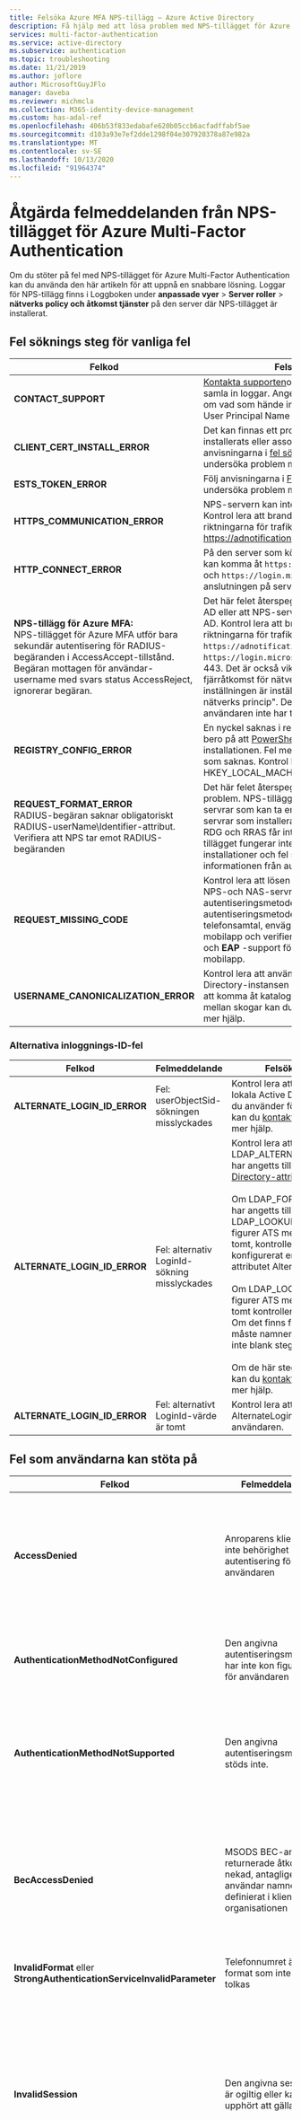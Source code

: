 ```yaml
---
title: Felsöka Azure MFA NPS-tillägg – Azure Active Directory
description: Få hjälp med att lösa problem med NPS-tillägget för Azure Multi-Factor Authentication
services: multi-factor-authentication
ms.service: active-directory
ms.subservice: authentication
ms.topic: troubleshooting
ms.date: 11/21/2019
ms.author: joflore
author: MicrosoftGuyJFlo
manager: daveba
ms.reviewer: michmcla
ms.collection: M365-identity-device-management
ms.custom: has-adal-ref
ms.openlocfilehash: 406b53f833edabafe620b05ccb6acfadffabf5ae
ms.sourcegitcommit: d103a93e7ef2dde1298f04e307920378a87e982a
ms.translationtype: MT
ms.contentlocale: sv-SE
ms.lasthandoff: 10/13/2020
ms.locfileid: "91964374"
---
```

# <a name="resolve-error-messages-from-the-nps-extension-for-azure-multi-factor-authentication"></a>Åtgärda felmeddelanden från NPS-tillägget för Azure Multi-Factor Authentication

Om du stöter på fel med NPS-tillägget för Azure Multi-Factor Authentication kan du använda den här artikeln för att uppnå en snabbare lösning. Loggar för NPS-tillägg finns i Loggboken under **anpassade vyer**  >  **Server roller**  >  **nätverks policy och åtkomst tjänster** på den server där NPS-tillägget är installerat.

## <a name="troubleshooting-steps-for-common-errors"></a>Fel söknings steg för vanliga fel

| Felkod | Felsökningsanvisningar |
| ---------- | --------------------- |
| **CONTACT_SUPPORT** | [Kontakta supporten](#contact-microsoft-support)och ange en lista över steg för att samla in loggar. Ange så mycket information som du kan om vad som hände innan felet, inklusive klient-ID och User Principal Name (UPN). |
| **CLIENT_CERT_INSTALL_ERROR** | Det kan finnas ett problem med hur klient certifikatet har installerats eller associerats med din klient. Följ anvisningarna i [fel sökning av MFA NPS-tillägget](howto-mfa-nps-extension.md#troubleshooting) för att undersöka problem med klient certifikat. |
| **ESTS_TOKEN_ERROR** | Följ anvisningarna i [FELSÖKA MFA NPS-tillägget](howto-mfa-nps-extension.md#troubleshooting) för att undersöka problem med klient certifikat och ADAL-token. |
| **HTTPS_COMMUNICATION_ERROR** | NPS-servern kan inte ta emot svar från Azure MFA. Kontrol lera att brand väggarna är öppna i båda riktningarna för trafik till och från https://adnotifications.windowsazure.com |
| **HTTP_CONNECT_ERROR** | På den server som kör NPS-tillägget kontrollerar du att du kan komma åt  `https://adnotifications.windowsazure.com` och `https://login.microsoftonline.com/` . Felsök anslutningen på servern om dessa platser inte läser in. |
| **NPS-tillägg för Azure MFA:** <br> NPS-tillägget för Azure MFA utför bara sekundär autentisering för RADIUS-begäranden i AccessAccept-tillstånd. Begäran mottagen för användar-username med svars status AccessReject, ignorerar begäran. | Det här felet återspeglar vanligt vis ett autentiseringsfel i AD eller att NPS-servern inte kan ta emot svar från Azure AD. Kontrol lera att brand väggarna är öppna i båda riktningarna för trafik till och från `https://adnotifications.windowsazure.com` och `https://login.microsoftonline.com` med portarna 80 och 443. Det är också viktigt att kontrol lera att på fliken fjärråtkomst för nätverks åtkomst behörigheter, inställningen är inställd på "kontrol lera åtkomst via NPS-nätverks princip". Det här felet kan också utlösas om användaren inte har tilldelats en licens. |
| **REGISTRY_CONFIG_ERROR** | En nyckel saknas i registret för programmet, vilket kan bero på att [PowerShell-skriptet](howto-mfa-nps-extension.md#install-the-nps-extension) inte kördes efter installationen. Fel meddelandet ska innehålla den nyckel som saknas. Kontrol lera att du har nyckeln under HKEY_LOCAL_MACHINE\SOFTWARE\Microsoft\AzureMfa. |
| **REQUEST_FORMAT_ERROR** <br> RADIUS-begäran saknar obligatoriskt RADIUS-userName\Identifier-attribut. Verifiera att NPS tar emot RADIUS-begäranden | Det här felet återspeglar vanligt vis ett installations problem. NPS-tillägget måste vara installerat på NPS-servrar som kan ta emot RADIUS-begäranden. NPS-servrar som installeras som beroenden för tjänster som RDG och RRAS får inte RADIUS-förfrågningar. NPS-tillägget fungerar inte när de installeras via sådana installationer och fel sedan det inte går att läsa informationen från autentiseringsbegäran. |
| **REQUEST_MISSING_CODE** | Kontrol lera att lösen ords krypterings protokollet mellan NPS-och NAS-servrarna stöder den sekundära autentiseringsmetoden som du använder. **PAP** stöder alla autentiseringsmetoder i Azure MFA i molnet: telefonsamtal, envägs textmeddelande, meddelande från mobilapp och verifierings kod för mobilapp. **CHAPv2** -och **EAP** -support för telefonsamtal och aviseringar för mobilapp. |
| **USERNAME_CANONICALIZATION_ERROR** | Kontrol lera att användaren finns i den lokala Active Directory-instansen och att NPS-tjänsten har behörighet att komma åt katalogen. Om du använder förtroenden mellan skogar kan du [kontakta supporten](#contact-microsoft-support) om du vill ha mer hjälp. |

### <a name="alternate-login-id-errors"></a>Alternativa inloggnings-ID-fel

| Felkod | Felmeddelande | Felsökningsanvisningar |
| ---------- | ------------- | --------------------- |
| **ALTERNATE_LOGIN_ID_ERROR** | Fel: userObjectSid-sökningen misslyckades | Kontrol lera att användaren finns i den lokala Active Directory-instansen. Om du använder förtroenden mellan skogar kan du [kontakta supporten](#contact-microsoft-support) om du vill ha mer hjälp. |
| **ALTERNATE_LOGIN_ID_ERROR** | Fel: alternativ LoginId-sökning misslyckades | Kontrol lera att LDAP_ALTERNATE_LOGINID_ATTRIBUTE har angetts till ett [giltigt Active Directory-attribut](/windows/win32/adschema/attributes-all). <br><br> Om LDAP_FORCE_GLOBAL_CATALOG har angetts till true, eller om LDAP_LOOKUP_FORESTS har kon figurer ATS med ett värde som inte är tomt, kontrollerar du att du har konfigurerat en global katalog och att attributet AlternateLoginId har lagts till. <br><br> Om LDAP_LOOKUP_FORESTS har kon figurer ATS med ett värde som inte är tomt kontrollerar du att värdet är korrekt. Om det finns fler än ett skogs namn måste namnen skiljas åt med semikolon, inte blank steg. <br><br> Om de här stegen inte löser problemet kan du [kontakta supporten](#contact-microsoft-support) om du vill ha mer hjälp. |
| **ALTERNATE_LOGIN_ID_ERROR** | Fel: alternativt LoginId-värde är tomt | Kontrol lera att attributet AlternateLoginId har kon figurer ATS för användaren. |

## <a name="errors-your-users-may-encounter"></a>Fel som användarna kan stöta på

| Felkod | Felmeddelande | Felsökningsanvisningar |
| ---------- | ------------- | --------------------- |
| **AccessDenied** | Anroparens klient har inte behörighet att göra autentisering för användaren | Kontrol lera om klient domänen och domänen för User Principal Name (UPN) är desamma. Kontrol lera till exempel att user@contoso.com försöker autentisera till contoso-klienten. UPN representerar en giltig användare för klienten i Azure. |
| **AuthenticationMethodNotConfigured** | Den angivna autentiseringsmetoden har inte kon figurer ATS för användaren | Låt användaren lägga till eller verifiera sina verifierings metoder enligt anvisningarna i [Hantera dina inställningar för](../user-help/multi-factor-authentication-end-user-manage-settings.md)tvåstegsverifiering. |
| **AuthenticationMethodNotSupported** | Den angivna autentiseringsmetoden stöds inte. | Samla in alla loggar som innehåller det här felet och [kontakta supporten](#contact-microsoft-support). När du kontaktar supporten anger du användar namnet och den sekundära verifierings metoden som utlöste felet. |
| **BecAccessDenied** | MSODS BEC-anrop returnerade åtkomst nekad, antagligen är användar namnet inte definierat i klient organisationen | Användaren finns i Active Directory lokalt men synkroniseras inte i Azure AD via AD Connect. Eller så saknas användaren för klienten. Lägg till användaren i Azure AD och Lägg till deras verifierings metoder enligt anvisningarna i [Hantera dina inställningar för](../user-help/multi-factor-authentication-end-user-manage-settings.md)tvåstegsverifiering. |
| **InvalidFormat** eller **StrongAuthenticationServiceInvalidParameter** | Telefonnumret är i ett format som inte kan tolkas | Be användaren att rätta sina verifierings telefonnummer. |
| **InvalidSession** | Den angivna sessionen är ogiltig eller kan ha upphört att gälla | Sessionen tog över tre minuter att slutföra. Kontrol lera att användaren anger verifierings koden eller svarar på appens avisering inom tre minuter efter att autentiseringsbegäran initierats. Om detta inte löser problemet kontrollerar du att det inte finns några nätverks fördröjningar mellan klienten, NAS-servern, NPS-servern och Azure MFA-slutpunkten.  |
| **NoDefaultAuthenticationMethodIsConfigured** | Ingen autentiseringsmetod för standard har kon figurer ATS för användaren | Låt användaren lägga till eller verifiera sina verifierings metoder enligt anvisningarna i [Hantera dina inställningar för](../user-help/multi-factor-authentication-end-user-manage-settings.md)tvåstegsverifiering. Kontrol lera att användaren har valt en autentiseringsmetod som är standard och har konfigurerat metoden för sitt konto. |
| **OathCodePinIncorrect** | Fel kod och PIN-kod har angetts. | Det här felet förväntas inte i NPS-tillägget. Om din användare påträffar detta, kan du [kontakta supporten](#contact-microsoft-support) för fel söknings hjälpen. |
| **ProofDataNotFound** | Ingen bevis information har kon figurer ATS för den angivna autentiseringsmetoden. | Låt användaren försöka med en annan verifieringsmetod eller Lägg till en ny verifierings metod enligt anvisningarna i [Hantera dina inställningar för](../user-help/multi-factor-authentication-end-user-manage-settings.md)tvåstegsverifiering. Om användaren fortsätter att se det här felet när du har bekräftat att deras verifierings metod är korrekt, [kontaktar du supporten](#contact-microsoft-support). |
| **SMSAuthFailedWrongCodePinEntered** | Fel kod och PIN-kod har angetts. (OneWaySMS) | Det här felet förväntas inte i NPS-tillägget. Om din användare påträffar detta, kan du [kontakta supporten](#contact-microsoft-support) för fel söknings hjälpen. |
| **TenantIsBlocked** | Klienten är blockerad | [Kontakta supporten](#contact-microsoft-support) med *klient-ID: t* från sidan med Azure AD-egenskaper i Azure Portal. |
| **UserNotFound** | Det gick inte att hitta den angivna användaren | Klienten visas inte längre som aktiv i Azure AD. Kontrol lera att din prenumeration är aktiv och att du har de appar som krävs från första part. Kontrol lera också att klienten i certifikat ämnet är som förväntat och att certifikatet fortfarande är giltigt och registrerat under tjänstens huvud namn. |

## <a name="messages-your-users-may-encounter-that-arent-errors"></a>Meddelanden som användarna kan stöta på som inte är fel

Ibland kan användarna få meddelanden från Multi-Factor Authentication eftersom deras autentiseringsbegäran misslyckades. Dessa är inte fel i produktens konfiguration, men är avsiktliga varningar som förklarar varför en autentiseringsbegäran nekades.

| Felkod | Felmeddelande | Rekommenderade åtgärder |
| ---------- | ------------- | ----------------- |
| **OathCodeIncorrect** | Felaktig kod entered\OATH kod | Användaren angav fel kod. Försök igen genom att begära en ny kod eller logga in igen. |
| **SMSAuthFailedMaxAllowedCodeRetryReached** | Maximalt tillåten kod försök har nåtts | Användaren klarade inte verifierings utmaningen för många gånger. Beroende på dina inställningar kan de behöva avblockeras av en administratör nu.  |
| **SMSAuthFailedWrongCodeEntered** | Felaktig kod har angetts/textmeddelandets eng ång slö sen ord | Användaren angav fel kod. Försök igen genom att begära en ny kod eller logga in igen. |

## <a name="errors-that-require-support"></a>Fel som kräver stöd

Om du stöter på något av dessa fel rekommenderar vi att du [kontaktar supporten](#contact-microsoft-support) för diagnostisk hjälp. Det finns ingen standard uppsättning med steg som kan användas för att åtgärda dessa fel. När du kontaktar supporten ska du se till att ta med så mycket information som möjligt om de steg som ledde till ett fel och din klient information.

| Felkod | Felmeddelande |
| ---------- | ------------- |
| **InvalidParameter** | Begäran får inte vara null |
| **InvalidParameter** | ObjectId får inte vara null eller tomt för ReplicationScope:{0} |
| **InvalidParameter** | Längden på företags namn \{ 0} \ är längre än den högsta tillåtna längden {1} |
| **InvalidParameter** | UserPrincipalName får inte vara null eller tomt |
| **InvalidParameter** | Det angivna TenantId-formatet är inte i rätt format |
| **InvalidParameter** | SessionId får inte vara null eller tomt |
| **InvalidParameter** | Det gick inte att matcha några ProofData från Request eller MSODS. ProofData är okänd |
| **InternalError** |  |
| **OathCodePinIncorrect** |  |
| **VersionNotSupported** |  |
| **MFAPinNotSetup** |  |

## <a name="next-steps"></a>Nästa steg

### <a name="troubleshoot-user-accounts"></a>Felsöka användar konton

Om dina användare har [problem med tvåstegsverifiering](../user-help/multi-factor-authentication-end-user-troubleshoot.md), kan de själv diagnostisera problem.

### <a name="health-check-script"></a>Skript för hälso kontroll

[Azure MFA-skriptet för hälso kontroll i Azure MFA](/samples/azure-samples/azure-mfa-nps-extension-health-check/azure-mfa-nps-extension-health-check/) utför en grundläggande hälso kontroll vid fel sökning av NPS-tillägget. Kör skriptet och välj alternativ 3.

### <a name="contact-microsoft-support"></a>Kontakta Microsoft-supporten

Om du behöver ytterligare hjälp kan du kontakta en support tekniker via [Azure Multi-Factor Authentication-Server Support](https://support.microsoft.com/oas/default.aspx?prid=14947). När du kontaktar oss är det bra om du kan inkludera så mycket information om problemet som möjligt. Information som du kan ange innehåller sidan där du såg felet, den speciella felkoden, det ID som identifierades för den användare som såg felet och fel söknings loggar.

Om du vill samla in fel söknings loggar för support diagnostik använder du följande steg på NPS-servern:

1. Öppna Registereditorn och bläddra till HKEY_LOCAL_MACHINE\SOFTWARE\Microsoft\AzureMfa ange **VERBOSE_LOG** till **Sant**
2. Öppna en administratörs kommando tolk och kör följande kommandon:

   ```
   Mkdir c:\NPS
   Cd NPS
   netsh trace start Scenario=NetConnection capture=yes tracefile=c:\NPS\nettrace.etl
   logman create trace "NPSExtension" -ow -o c:\NPS\NPSExtension.etl -p {7237ED00-E119-430B-AB0F-C63360C8EE81} 0xffffffffffffffff 0xff -nb 16 16 -bs 1024 -mode Circular -f bincirc -max 4096 -ets
   logman update trace "NPSExtension" -p {EC2E6D3A-C958-4C76-8EA4-0262520886FF} 0xffffffffffffffff 0xff -ets
   ```

3. Återskapa problemet

4. Stoppa spårningen med följande kommandon:

   ```
   logman stop "NPSExtension" -ets
   netsh trace stop
   wevtutil epl AuthNOptCh C:\NPS\%computername%_AuthNOptCh.evtx
   wevtutil epl AuthZOptCh C:\NPS\%computername%_AuthZOptCh.evtx
   wevtutil epl AuthZAdminCh C:\NPS\%computername%_AuthZAdminCh.evtx
   Start .
   ```

5. Öppna Registereditorn och bläddra till HKEY_LOCAL_MACHINE\SOFTWARE\Microsoft\AzureMfa ange **VERBOSE_LOG** till **falskt**
6. Zip-innehållet i mappen C:\NPS och koppla den zippade filen till support ärendet.